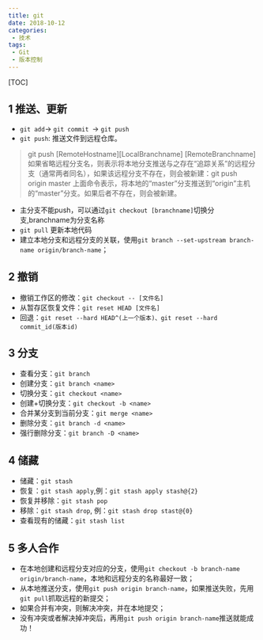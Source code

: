```yaml
---
title: git
date: 2018-10-12
categories: 
 - 技术
tags: 
 - Git
 - 版本控制
---
```


[TOC]

## 1 推送、更新

- `git add`-> `git commit `-> `git push`
- `git push`: 推送文件到远程仓库。

> git push [RemoteHostname][LocalBranchname] [RemoteBranchname]
> 如果省略远程分支名，则表示将本地分支推送与之存在“追踪关系”的远程分支（通常两者同名），如果该远程分支不存在，则会被新建：git push origin master
> 上面命令表示，将本地的“master”分支推送到“origin”主机的“master”分支。如果后者不存在，则会被新建。

- 主分支不能push，可以通过`git checkout [branchname]`切换分支,branchname为分支名称
- `git pull` 更新本地代码
- 建立本地分支和远程分支的关联，使用`git branch --set-upstream branch-name origin/branch-name`；

## 2 撤销

- 撤销工作区的修改：`git checkout -- [文件名]`
- 从暂存区恢复文件：`git reset HEAD [文件名]`
- 回退：`git reset --hard HEAD^(上一个版本)、git reset --hard commit_id(版本id)`

## 3 分支

- 查看分支：`git branch`
- 创建分支：`git branch <name>`
- 切换分支：`git checkout <name>`
- 创建+切换分支：`git checkout -b <name>`
- 合并某分支到当前分支：`git merge <name>`
- 删除分支：`git branch -d <name>`
- 强行删除分支：`git branch -D <name>`

## 4 储藏

- 储藏：`git stash`
- 恢复：`git stash apply`,例：`git stash apply stash@{2}`
- 恢复并移除：`git stash pop`
- 移除：`git stash drop`, 例：`git stash drop stast@{0}`
- 查看现有的储藏：`git stash list`

## 5 多人合作

- 在本地创建和远程分支对应的分支，使用`git checkout -b branch-name origin/branch-name`，本地和远程分支的名称最好一致；
- 从本地推送分支，使用`git push origin branch-name`，如果推送失败，先用`git pull`抓取远程的新提交；
- 如果合并有冲突，则解决冲突，并在本地提交；
- 没有冲突或者解决掉冲突后，再用`git push origin branch-name`推送就能成功！
